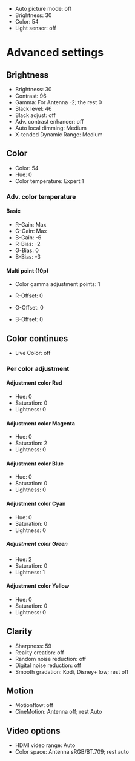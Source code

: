 * Auto picture mode: off
* Brightness: 30
* Color: 54
* Light sensor: off

# Advanced settings

## Brightness

* Brightness: 30
* Contrast: 96
* Gamma: For Antenna -2; the rest 0
* Black level: 46
* Black adjust: off
* Adv. contrast enhancer: off
* Auto local dimming: Medium
* X-tended Dynamic Range: Medium

## Color

* Color: 54
* Hue: 0
* Color temperature: Expert 1

### Adv. color temperature
#### Basic
* R-Gain: Max
* G-Gain: Max
* B-Gain: -6
* R-Bias: -2
* G-Bias: 0
* B-Bias: -3

#### Multi point (10p)
* Color gamma adjustment points: 1

* R-Offset: 0
* G-Offset: 0
* B-Offset: 0

## Color continues

* Live Color: off

### Per color adjustment

#### Adjustment color Red
* Hue: 0
* Saturation: 0
* Lightness: 0

#### Adjustment color Magenta
* Hue: 0
* Saturation: 2
* Lightness: 0

#### Adjustment color Blue
* Hue: 0
* Saturation: 0
* Lightness: 0

#### Adjustment color Cyan
* Hue: 0
* Saturation: 0
* Lightness: 0

##### Adjustment color Green
* Hue: 2
* Saturation: 0
* Lightness: 1

#### Adjustment color Yellow
* Hue: 0
* Saturation: 0
* Lightness: 0

## Clarity

* Sharpness: 59
* Reality creation: off
* Random noise reduction: off
* Digital noise reduction: off
* Smooth gradation: Kodi, Disney+ low; rest off

## Motion

* Motionflow: off
* CineMotion: Antenna off; rest Auto

## Video options

* HDMI video range: Auto
* Color space: Antenna sRGB/BT.709; rest auto
